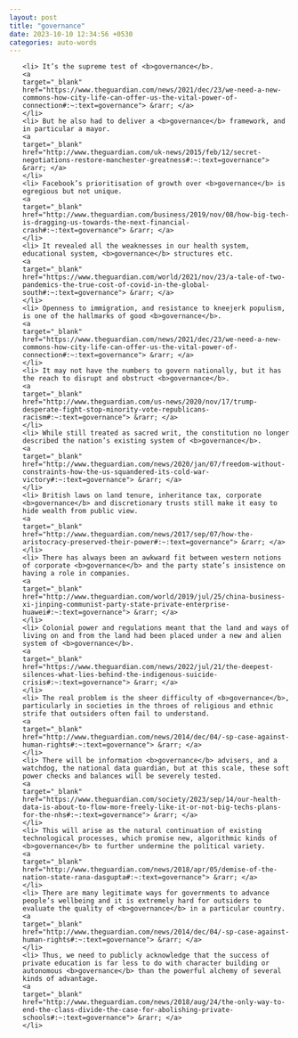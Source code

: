 ```yaml
---
layout: post
title: "governance"
date: 2023-10-10 12:34:56 +0530
categories: auto-words
---
```

<ol>

    <li> It’s the supreme test of <b>governance</b>.
    <a 
    target="_blank" 
    href="https://www.theguardian.com/news/2021/dec/23/we-need-a-new-commons-how-city-life-can-offer-us-the-vital-power-of-connection#:~:text=governance"> &rarr; </a>
    </li>
    <li> But he also had to deliver a <b>governance</b> framework, and in particular a mayor.
    <a 
    target="_blank" 
    href="http://www.theguardian.com/uk-news/2015/feb/12/secret-negotiations-restore-manchester-greatness#:~:text=governance"> &rarr; </a>
    </li>
    <li> Facebook’s prioritisation of growth over <b>governance</b> is egregious but not unique.
    <a 
    target="_blank" 
    href="http://www.theguardian.com/business/2019/nov/08/how-big-tech-is-dragging-us-towards-the-next-financial-crash#:~:text=governance"> &rarr; </a>
    </li>
    <li> It revealed all the weaknesses in our health system, educational system, <b>governance</b> structures etc.
    <a 
    target="_blank" 
    href="https://www.theguardian.com/world/2021/nov/23/a-tale-of-two-pandemics-the-true-cost-of-covid-in-the-global-south#:~:text=governance"> &rarr; </a>
    </li>
    <li> Openness to immigration, and resistance to kneejerk populism, is one of the hallmarks of good <b>governance</b>.
    <a 
    target="_blank" 
    href="https://www.theguardian.com/news/2021/dec/23/we-need-a-new-commons-how-city-life-can-offer-us-the-vital-power-of-connection#:~:text=governance"> &rarr; </a>
    </li>
    <li> It may not have the numbers to govern nationally, but it has the reach to disrupt and obstruct <b>governance</b>.
    <a 
    target="_blank" 
    href="http://www.theguardian.com/us-news/2020/nov/17/trump-desperate-fight-stop-minority-vote-republicans-racism#:~:text=governance"> &rarr; </a>
    </li>
    <li> While still treated as sacred writ, the constitution no longer described the nation’s existing system of <b>governance</b>.
    <a 
    target="_blank" 
    href="http://www.theguardian.com/news/2020/jan/07/freedom-without-constraints-how-the-us-squandered-its-cold-war-victory#:~:text=governance"> &rarr; </a>
    </li>
    <li> British laws on land tenure, inheritance tax, corporate <b>governance</b> and discretionary trusts still make it easy to hide wealth from public view.
    <a 
    target="_blank" 
    href="http://www.theguardian.com/news/2017/sep/07/how-the-aristocracy-preserved-their-power#:~:text=governance"> &rarr; </a>
    </li>
    <li> There has always been an awkward fit between western notions of corporate <b>governance</b> and the party state’s insistence on having a role in companies.
    <a 
    target="_blank" 
    href="http://www.theguardian.com/world/2019/jul/25/china-business-xi-jinping-communist-party-state-private-enterprise-huawei#:~:text=governance"> &rarr; </a>
    </li>
    <li> Colonial power and regulations meant that the land and ways of living on and from the land had been placed under a new and alien system of <b>governance</b>.
    <a 
    target="_blank" 
    href="https://www.theguardian.com/news/2022/jul/21/the-deepest-silences-what-lies-behind-the-indigenous-suicide-crisis#:~:text=governance"> &rarr; </a>
    </li>
    <li> The real problem is the sheer difficulty of <b>governance</b>, particularly in societies in the throes of religious and ethnic strife that outsiders often fail to understand.
    <a 
    target="_blank" 
    href="http://www.theguardian.com/news/2014/dec/04/-sp-case-against-human-rights#:~:text=governance"> &rarr; </a>
    </li>
    <li> There will be information <b>governance</b> advisers, and a watchdog, the national data guardian, but at this scale, these soft power checks and balances will be severely tested.
    <a 
    target="_blank" 
    href="https://www.theguardian.com/society/2023/sep/14/our-health-data-is-about-to-flow-more-freely-like-it-or-not-big-techs-plans-for-the-nhs#:~:text=governance"> &rarr; </a>
    </li>
    <li> This will arise as the natural continuation of existing technological processes, which promise new, algorithmic kinds of <b>governance</b> to further undermine the political variety.
    <a 
    target="_blank" 
    href="http://www.theguardian.com/news/2018/apr/05/demise-of-the-nation-state-rana-dasgupta#:~:text=governance"> &rarr; </a>
    </li>
    <li> There are many legitimate ways for governments to advance people’s wellbeing and it is extremely hard for outsiders to evaluate the quality of <b>governance</b> in a particular country.
    <a 
    target="_blank" 
    href="http://www.theguardian.com/news/2014/dec/04/-sp-case-against-human-rights#:~:text=governance"> &rarr; </a>
    </li>
    <li> Thus, we need to publicly acknowledge that the success of private education is far less to do with character building or autonomous <b>governance</b> than the powerful alchemy of several kinds of advantage.
    <a 
    target="_blank" 
    href="http://www.theguardian.com/news/2018/aug/24/the-only-way-to-end-the-class-divide-the-case-for-abolishing-private-schools#:~:text=governance"> &rarr; </a>
    </li>